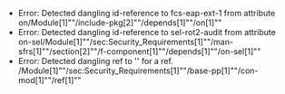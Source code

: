 * Error: Detected dangling id-reference to fcs-eap-ext-1 from attribute
        on/Module[1]""/include-pkg[2]""/depends[1]""/on[1]""
* Error: Detected dangling id-reference to sel-rot2-audit from attribute
        on-sel/Module[1]""/sec:Security_Requirements[1]""/man-sfrs[1]""/section[2]""/f-component[1]""/depends[1]""/on-sel[1]""
* Error: Detected dangling ref to ''
        for a ref.
	/Module[1]""/sec:Security_Requirements[1]""/base-pp[1]""/con-mod[1]""/ref[1]""
